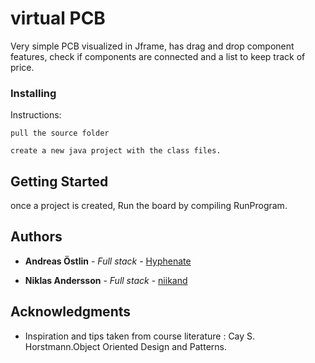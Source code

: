 # virtual PCB

Very simple PCB visualized in Jframe, has drag and drop component features, check if components are connected and a list to keep track of price.

### Installing
Instructions: 

```
pull the source folder
```

```
create a new java project with the class files.
```

## Getting Started
once a project is created, Run the board by compiling RunProgram.

## Authors

* **Andreas Östlin** - *Full stack* - [Hyphenate](https://github.com/hyphenate93)

* **Niklas Andersson** - *Full stack* - [niikand](https://github.com/niikand)


## Acknowledgments

* Inspiration and tips taken from course literature :
Cay S. Horstmann.Object Oriented Design and Patterns.



